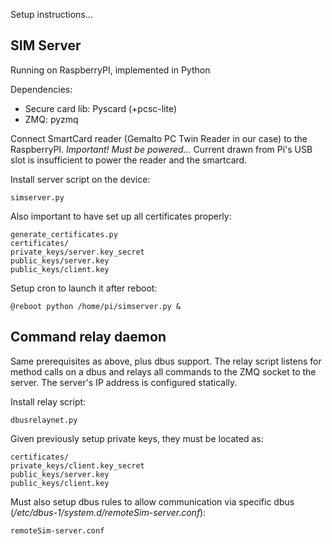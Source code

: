 Setup instructions...

SIM Server
-------------------------

Running on RaspberryPI, implemented in Python

Dependencies:
- Secure card lib: Pyscard (+pcsc-lite)
- ZMQ: pyzmq 

Connect SmartCard reader (Gemalto PC Twin Reader in our case) to the RaspberryPI. *Important! Must be powered...* Current drawn from Pi's USB slot is insufficient to power the reader and the smartcard.

Install server script on the device:
	
	simserver.py

Also important to have set up all certificates properly:

	generate_certificates.py
	certificates/
	private_keys/server.key_secret
	public_keys/server.key
	public_keys/client.key

Setup cron to launch it after reboot:

	@reboot python /home/pi/simserver.py &


Command relay daemon
--------------------------

Same prerequisites as above, plus dbus support. The relay script listens for method calls on a dbus and relays all commands to the ZMQ socket to the server. The server's IP address is configured statically.

Install relay script:

	dbusrelaynet.py
	
Given previously setup private keys, they must be located as:

	certificates/
	private_keys/client.key_secret
	public_keys/server.key
	public_keys/client.key

Must also setup dbus rules to allow communication via specific dbus (*/etc/dbus-1/system.d/remoteSim-server.conf*):

	remoteSim-server.conf



